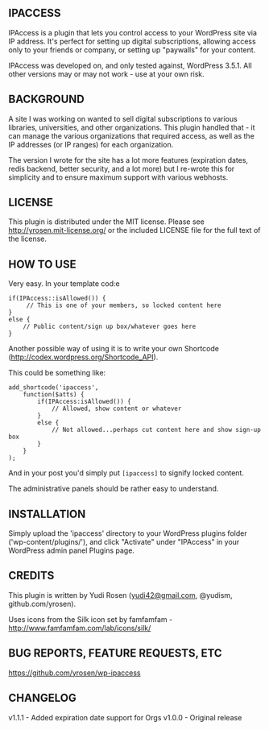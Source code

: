 IPACCESS
--------------------------------
IPAccess is a plugin that lets you control access to your WordPress site via IP
address. It's perfect for setting up digital subscriptions, allowing access
only to your friends or company, or setting up "paywalls" for your content.

IPAccess was developed on, and only tested against, WordPress 3.5.1. All other
versions may or may not work - use at your own risk.


BACKGROUND
--------------------------------
A site I was working on wanted to sell digital subscriptions to various 
libraries, universities, and other organizations. This plugin handled that - it
can manage the various organizations that required access, as well as the IP 
addresses (or IP ranges) for each organization.

The version I wrote for the site has a lot more features (expiration dates, 
redis backend, better security, and a lot more) but I re-wrote this for simplicity 
and to ensure maximum support with various webhosts.


LICENSE
--------------------------------
This plugin is distributed under the MIT license. Please see http://yrosen.mit-license.org/ 
or the included LICENSE file for the full text of the license.


HOW TO USE
--------------------------------
Very easy. In your template cod:e

    if(IPAccess::isAllowed()) {
         // This is one of your members, so locked content here
    }
    else {
    	// Public content/sign up box/whatever goes here
    }

Another possible way of using it is to write your own Shortcode (http://codex.wordpress.org/Shortcode_API).

This could be something like:

    add_shortcode('ipaccess',
    	function($atts) {
    		if(IPAccess:isAllowed()) {
    			// Allowed, show content or whatever
    		}
    		else {
    			// Not allowed...perhaps cut content here and show sign-up box
    		}
    	}
    );

And in your post you'd simply put `[ipaccess]` to signify locked content.

The administrative panels should be rather easy to understand.


INSTALLATION
--------------------------------
Simply upload the 'ipaccess' directory to your WordPress plugins folder ('wp-content/plugins/'), 
and click "Activate" under "IPAccess" in your WordPress admin panel Plugins page.


CREDITS
--------------------------------
This plugin is written by Yudi Rosen (yudi42@gmail.com, @yudism, github.com/yrosen).

Uses icons from the Silk icon set by famfamfam - http://www.famfamfam.com/lab/icons/silk/


BUG REPORTS, FEATURE REQUESTS, ETC
--------------------------------
https://github.com/yrosen/wp-ipaccess


CHANGELOG
--------------------------------
v1.1.1 - Added expiration date support for Orgs
v1.0.0 - Original release